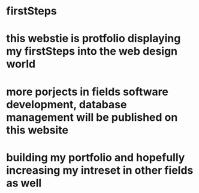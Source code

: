 # firstSteps
# this webstie is protfolio displaying my firstSteps into the web design world
# more porjects in fields software development, database management will be published on this website
# building my portfolio and hopefully increasing my intreset in other fields as well
